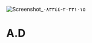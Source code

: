 ![Screenshot_٢٠٢٣١٠١٥-٠٨٣٣٤٤](https://github.com/967775524191/A.D/assets/148295391/c1a4e2a1-5d28-4aa8-bc61-6a1f3ee83e3e)
# A.D
